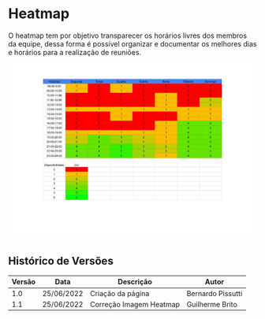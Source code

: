 # Heatmap

O heatmap tem por objetivo transparecer os horários livres dos membros da equipe, dessa forma é possível organizar e documentar os melhores dias e horários para a realização de reuniões.

![Heatmap](../_media/heatmap.png "versionamento")

## Histórico de Versões
| Versão | Data       | Descrição         | Autor             |
|--------|------------|-------------------|-------------------|
| 1.0    | 25/06/2022 | Criação da página | Bernardo Pissutti |
| 1.1    | 25/06/2022 | Correção Imagem Heatmap | Guilherme Brito |
